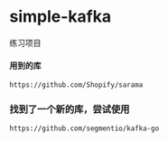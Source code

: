 # simple-kafka
练习项目

#### 用到的库
```
https://github.com/Shopify/sarama
```

### 找到了一个新的库，尝试使用
```
https://github.com/segmentio/kafka-go
```
